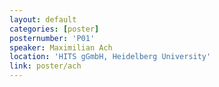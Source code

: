 ```yaml
---
layout: default
categories: [poster]
posternumber: 'P01'
speaker: Maximilian Ach
location: 'HITS gGmbH, Heidelberg University'
link: poster/ach
---
```

